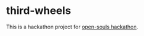 # third-wheels

This is a hackathon project for [open-souls hackathon](https://www.betaworks.com/event/open-souls-hackathon).
